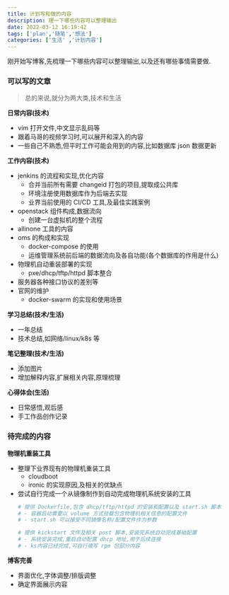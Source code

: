 ```yaml
---
title: 计划写和做的内容
description: 理一下哪些内容可以整理输出
date: 2022-03-12 16:19:42
tags: ['plan','随笔','想法']
categories: ['生活' ,'计划内容']
---
```

刚开始写博客,先梳理一下哪些内容可以整理输出,以及还有哪些事情需要做.

### 可以写的文章
> 总的来说,就分为两大类,技术和生活

**日常内容(技术)**
- vim 打开文件,中文显示乱码等
- 跟着马哥的视频学习时,可以展开和深入的内容
- 一些自己不熟悉,但平时工作可能会用到的内容,比如数据库 json 数据更新

**工作内容(技术)**
- jenkins 的流程和实现,优化内容
  - 合并当前所有需要 changeid 打包的项目,提取成公共库
  - 环境注册使用数据库作为后端去实现
  - 业界当前使用的 CI/CD 工具,及最佳实践案例
- openstack 组件构成,数据流向
  - 创建一台虚拟机的整个流程
- allinone 工具的内容
- oms 的构成和实现
  - docker-compose 的使用
  - 运维管理系统前后端的数据流向及各自功能(各个数据库的作用是什么)
- 物理机自动重装部署的实现
  - pxe/dhcp/tftp/httpd 脚本整合
- 服务器各种接口协议的差别等
- 官网的维护
  - docker-swarm 的实现和使用场景

**学习总结(技术/生活)**
- 一年总结
- 技术总结,如网络/linux/k8s 等

**笔记整理(技术/生活)**
- 添加图片
- 增加解释内容,扩展相关内容,原理梳理

**心得体会(生活)**
- 日常感悟,观后感
- 手工作品创作记录

### 待完成的内容
**物理机重装工具**
- 整理下业界现有的物理机重装工具
  - cloudboot
  - ironic 的实现原因,及相关的优缺点
- 尝试自行完成一个从镜像制作到自动完成物理机系统安装的工具
    ```bash
    # 提供 Dockerfile,包含 dhcp/tftp/httpd 的安装和配置以及 start.sh 脚本
    # - 容器启动需要以 volume 方式挂载包含物理机相关信息的配置文件
    # - start.sh 可以接受不同镜像名称/配置文件作为参数

    # 提供 kickstart 文件及相关 post 脚本,安装完系统自动完成基础配置
    # - 系统安装完成,重启自动配置 dhcp 地址,用于后续连接
    # - ks内容已经完成,可自行填写 rpm 包部分内容
    ```

**博客完善**
- 界面优化,字体调整/排版调整
- 确定界面展示内容


